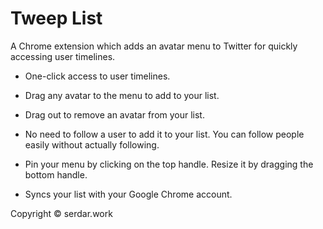 Tweep List
==========

A Chrome extension which adds an avatar menu to Twitter for quickly accessing user timelines.

- One-click access to user timelines.

- Drag any avatar to the menu to add to your list.

- Drag out to remove an avatar from your list.

- No need to follow a user to add it to your list. You can follow people easily without actually following.

- Pin your menu by clicking on the top handle. Resize it by dragging the bottom handle.

- Syncs your list with your Google Chrome account.

Copyright © serdar.work
